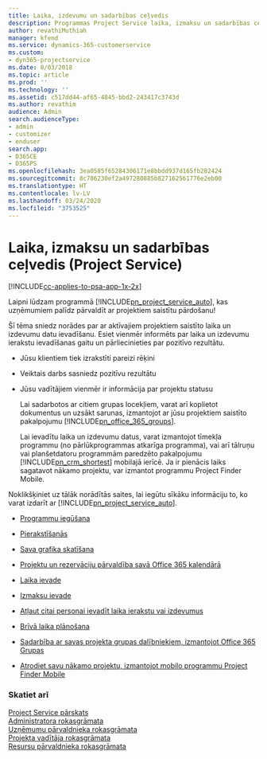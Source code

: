 ```yaml
---
title: Laika, izdevumu un sadarbības ceļvedis
description: Programmas Project Service laika, izmaksu un sadarbības ceļvedis
author: revathiMuthiah
manager: kfend
ms.service: dynamics-365-customerservice
ms.custom:
- dyn365-projectservice
ms.date: 8/03/2018
ms.topic: article
ms.prod: ''
ms.technology: ''
ms.assetid: c517dd44-af65-4845-bbd2-243417c3743d
ms.author: revathim
audience: Admin
search.audienceType:
- admin
- customizer
- enduser
search.app:
- D365CE
- D365PS
ms.openlocfilehash: 3ea0585f65284306171e8bbdd937d165fb282424
ms.sourcegitcommit: 8c786230ef2a497280885b827162561776e2eb00
ms.translationtype: HT
ms.contentlocale: lv-LV
ms.lasthandoff: 03/24/2020
ms.locfileid: "3753525"
---
```

# <a name="time-expense-and-collaboration-guide-project-service"></a>Laika, izmaksu un sadarbības ceļvedis (Project Service)

[!INCLUDE[cc-applies-to-psa-app-1x-2x](../includes/cc-applies-to-psa-app-1x-2x.md)]

Laipni lūdzam programmā [!INCLUDE[pn_project_service_auto](../includes/pn-project-service-auto.md)], kas uzņēmumiem palīdz pārvaldīt ar projektiem saistītu pārdošanu! 
  
 Šī tēma sniedz norādes par ar aktīvajiem projektiem saistīto laika un izdevumu datu ievadīšanu. Esiet vienmēr informēts par laika un izdevumu ierakstu ievadīšanas gaitu un pārliecinieties par pozitīvo rezultātu.  
  
- Jūsu klientiem tiek izrakstīti pareizi rēķini  
  
- Veiktais darbs sasniedz pozitīvu rezultātu  
  
- Jūsu vadītājiem vienmēr ir informācija par projektu statusu  
  
  Lai sadarbotos ar citiem grupas locekļiem, varat arī koplietot dokumentus un uzsākt sarunas, izmantojot ar jūsu projektiem saistīto pakalpojumu [!INCLUDE[pn_office_365_groups](../includes/pn-office-365-groups.md)].  
  
  Lai ievadītu laika un izdevumu datus, varat izmantojot tīmekļa programmu (no pārlūkprogrammas atkarīga programma), vai arī tālruņu vai planšetdatoru programmām paredzēto pakalpojumu [!INCLUDE[pn_crm_shortest](../includes/pn-crm-shortest.md)] mobilajā ierīcē. Ja ir pienācis laiks sagatavot nākamo projektu, var izmantot programmu Project Finder Mobile.  
  
Noklikšķiniet uz tālāk norādītās saites, lai iegūtu sīkāku informāciju to, ko varat izdarīt ar [!INCLUDE[pn_project_service_auto](../includes/pn-project-service-auto.md)].  
  
-   [Programmu iegūšana](../project-service/get-apps.md)  
  
-   [Pierakstīšanās](../project-service/sign-in.md)  
  
-   [Sava grafika skatīšana](../project-service/view-schedule.md)  
  
-   [Projektu un rezervāciju pārvaldība savā Office 365 kalendārā](../project-service/manage-project-bookings-office-365-calendar.md)  
  
-   [Laika ievade](../project-service/enter-time.md)  
  
-   [Izmaksu ievade](../project-service/enter-expenses.md)  
  
-   [Atļaut citai personai ievadīt laika ierakstu vai izdevumus](../project-service/allow-someone-else-enter-time-entry-expense.md)  
  
-   [Brīvā laika plānošana ](../project-service/schedule-time-off.md)  
  
-   [Sadarbība ar savas projekta grupas dalībniekiem, izmantojot Office 365 Grupas](../project-service/collaborate-project-team-members-office-365-groups.md)  
  
-   [Atrodiet savu nākamo projektu, izmantojot mobilo programmu Project Finder Mobile](../project-service/find-next-project-finder-mobile-app.md)  
  
### <a name="see-also"></a>Skatiet arī  
 [Project Service pārskats](../project-service/overview.md)   
 [Administratora rokasgrāmata](../project-service/admin-guide.md)   
 [Uzņēmumu pārvaldnieka rokasgrāmata](../project-service/account-manager-guide.md)   
 [Projekta vadītāja rokasgrāmata](../project-service/project-manager-guide.md)   
 [Resursu pārvaldnieka rokasgrāmata](../project-service/resource-manager-guide.md)   
